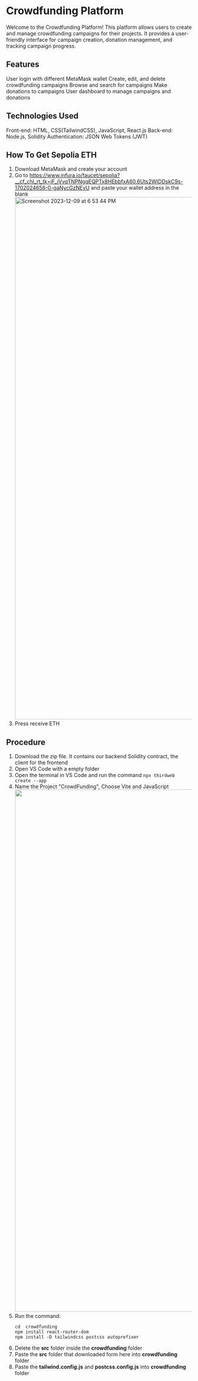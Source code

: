 # Crowdfunding Platform

Welcome to the Crowdfunding Platform! This platform allows users to create and manage crowdfunding campaigns for their projects. It provides a user-friendly interface for campaign creation, donation management, and tracking campaign progress.

## Features
User login with different MetaMask wallet
Create, edit, and delete crowdfunding campaigns
Browse and search for campaigns
Make donations to campaigns
User dashboard to manage campaigns and donations

## Technologies Used
Front-end: HTML, CSS(TailwindCSS), JavaScript, React.js
Back-end: Node.js, Solidity
Authentication: JSON Web Tokens (JWT)


## How To Get Sepolia ETH
1. Download MetaMask and create your account 
2. Go to https://www.infura.io/faucet/sepolia?__cf_chl_rt_tk=jF_iVvqTNPNgqEQPTx8HEbbfxA60.6Uts2WIDDskC9s-1702024658-0-gaNycGzNEyU and paste your wallet address in the blank
   <img width="1418" alt="Screenshot 2023-12-09 at 6 53 44 PM" src="https://github.com/by8bye/Crownfunding/assets/126759451/0b8766b5-e805-4f59-aa6f-6a3f2ebbb311">
3. Press receive ETH

## Procedure
1. Download the zip file. It contains our backend Solidity contract, the client for the frontend
2. Open VS Code with a empty folder
3. Open the terminal in VS Code and run the command `npx thirdweb create --app`
4. Name the Project "CrowdFunding", Choose Vite and JavaScript
   <img width="1418"  src="https://github.com/by8bye/Crownfunding/assets/126760063/eadf4e33-6899-4b7c-90fa-157db54ad42b">
5. Run the command:
   ```
   cd  crowdfunding
   npm install react-router-dom
   npm install -D tailwindcss postcss autoprefixer 
   ```
6. Delete the **src** folder inside the **crowdfunding** folder
7. Paste the **src** folder that downloaded form here into **crowdfunding** folder
8. Paste the **tailwind.config.js** and **postcss.config.js** into **crowdfunding** folder
